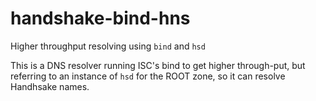 # handshake-bind-hns
Higher throughput resolving using `bind` and `hsd`

This is a DNS resolver running ISC's bind to get higher through-put, but referring to an instance of `hsd`
for the ROOT zone, so it can resolve Handhsake names.

